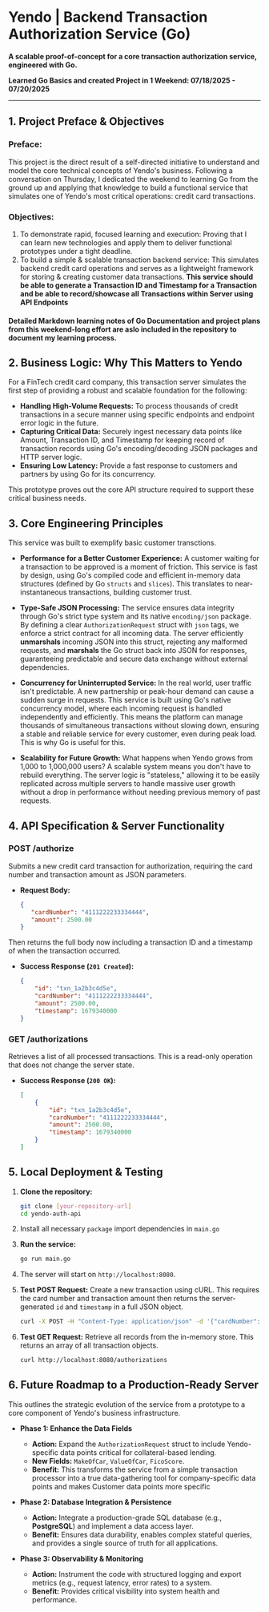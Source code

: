 # Yendo | Backend Transaction Authorization Service (Go)

**A scalable proof-of-concept for a core transaction authorization service, engineered with Go.**

**Learned Go Basics and created Project in 1 Weekend: 07/18/2025 - 07/20/2025**

---

## 1. Project Preface & Objectives

### Preface:

This project is the direct result of a self-directed initiative to understand and model the core technical concepts of Yendo's business. Following a conversation on Thursday, I dedicated the weekend to learning Go from the ground up and applying that knowledge to build a functional service that simulates one of Yendo's most critical operations: credit card transactions.

###  Objectives:
 1.  To demonstrate rapid, focused learning and execution: Proving that I can learn new technologies and apply them to deliver functional prototypes under a tight deadline.
 2.  To build a simple & scalable transaction backend service: This simulates backend credit card operations and serves as a lightweight framework for storing & creating customer data transactions. **This service should be able to generate a Transaction ID and Timestamp for a Transaction and be able to record/showcase all Transactions within Server using API Endpoints**

#### Detailed Markdown learning notes of Go Documentation and project plans from this weekend-long effort are aslo included in the repository to document my learning process.

## 2. Business Logic: Why This Matters to Yendo

For a FinTech credit card company, this transaction server simulates the first step of providing a robust and scalable foundation for the following:

* **Handling High-Volume Requests:** To process thousands of credit transactions in a secure manner using specific endpoints and endpoint error logic in the future.
* **Capturing Critical Data:** Securely ingest necessary data points like Amount, Transaction ID, and Timestamp for keeping record of transaction records  using Go's encoding/decoding JSON packages and HTTP server logic.
* **Ensuring Low Latency:** Provide a fast response to customers and partners by using Go for its concurrency.

This prototype proves out the core API structure required to support these critical business needs.

## 3. Core Engineering Principles

This service was built to exemplify basic customer transctions.

* **Performance for a Better Customer Experience:** A customer waiting for a transaction to be approved is a moment of friction. This service is fast by design, using Go's compiled code and efficient in-memory data structures (defined by Go `structs` and `slices`). This translates to near-instantaneous transactions, building customer trust.

* **Type-Safe JSON Processing:** The service ensures data integrity through Go's strict type system and its native `encoding/json` package. By defining a clear `AuthorizationRequest` struct with `json` tags, we enforce a strict contract for all incoming data. The server efficiently **unmarshals** incoming JSON into this struct, rejecting any malformed requests, and **marshals** the Go struct back into JSON for responses, guaranteeing predictable and secure data exchange without external dependencies.

* **Concurrency for Uninterrupted Service:** In the real world, user traffic isn't predictable. A new partnership or peak-hour demand can cause a sudden surge in requests. This service is built using Go's native concurrency model, where each incoming request is handled independently and efficiently. This means the platform can manage thousands of simultaneous transactions without slowing down, ensuring a stable and reliable service for every customer, even during peak load. This is why Go is useful for this.

* **Scalability for Future Growth:** What happens when Yendo grows from 1,000 to 1,000,000 users? A scalable system means you don't have to rebuild everything. The server logic is "stateless," allowing it to be easily replicated across multiple servers to handle massive user growth without a drop in performance without needing previous memory of past requests.

## 4. API Specification & Server Functionality

### POST /authorize

Submits a new credit card transaction for authorization, requiring the card number and transaction amount as JSON parameters.

* **Request Body:**
    ```json
    {
       "cardNumber": "4111222233334444",
       "amount": 2500.00
    }
    ```

Then returns the full body now including a transaction ID and a timestamp of when the transaction occurred.
* **Success Response (`201 Created`):**
    ```json
    {
        "id": "txn_1a2b3c4d5e",
        "cardNumber": "4111222233334444",
        "amount": 2500.00,
        "timestamp": 1679340000
    }
    ```

### GET /authorizations

Retrieves a list of all processed transactions. This is a read-only operation that does not change the server state.

* **Success Response (`200 OK`):**
    ```json
    [
        {
            "id": "txn_1a2b3c4d5e",
            "cardNumber": "4111222233334444",
            "amount": 2500.00,
            "timestamp": 1679340000
        }
    ]
    ```

## 5. Local Deployment & Testing

1.  **Clone the repository:**
    ```bash
    git clone [your-repository-url]
    cd yendo-auth-api
    ```

2. Install all necessary `package` import dependencies in `main.go` 

  
4.  **Run the service:**
    ```bash
    go run main.go
    ```
5.  The server will start on `http://localhost:8080`.


6.  **Test POST Request:** Create a new transaction using cURL. This requires the card number and transaction amount then returns the server-generated `id` and `timestamp` in a full JSON object.
    ```bash
    curl -X POST -H "Content-Type: application/json" -d '{"cardNumber":"1234-5678-9012-3456", "amount":99.99}' http://localhost:8080/authorize
    ```

7.  **Test GET Request:** Retrieve all records from the in-memory store. This returns an array of all transaction objects.
    ```bash
    curl http://localhost:8080/authorizations
    ```

## 6. Future Roadmap to a Production-Ready Server

This outlines the strategic evolution of the service from a prototype to a core component of Yendo's business infrastructure.

* **Phase 1: Enhance the Data Fields**
    * **Action:** Expand the `AuthorizationRequest` struct to include Yendo-specific data points critical for collateral-based lending.
    * **New Fields:** `MakeOfCar`, `ValueOfCar`, `FicoScore`.
    * **Benefit:** This transforms the service from a simple transaction processor into a true data-gathering tool for company-specific data points and makes Customer data points more specific

* **Phase 2: Database Integration & Persistence**
    * **Action:** Integrate a production-grade SQL database (e.g., **PostgreSQL**) and implement a data access layer.
    * **Benefit:** Ensures data durability, enables complex stateful queries, and provides a single source of truth for all applications.

* **Phase 3: Observability & Monitoring**
    * **Action:** Instrument the code with structured logging and export metrics (e.g., request latency, error rates) to a system.
    * **Benefit:** Provides critical visibility into system health and performance.

